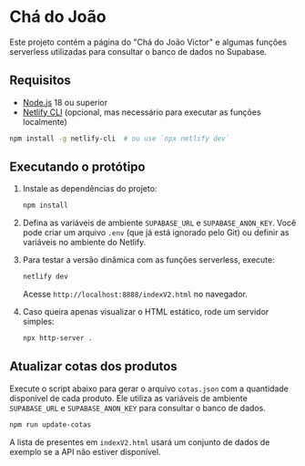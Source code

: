 # Chá do João

Este projeto contém a página do "Chá do João Victor" e algumas funções serverless
utilizadas para consultar o banco de dados no Supabase.

## Requisitos

- [Node.js](https://nodejs.org/) 18 ou superior
- [Netlify CLI](https://docs.netlify.com/cli/get-started/) (opcional, mas
  necessário para executar as funções localmente)

```bash
npm install -g netlify-cli  # ou use `npx netlify dev`
```

## Executando o protótipo

1. Instale as dependências do projeto:

   ```bash
   npm install
   ```

2. Defina as variáveis de ambiente `SUPABASE_URL` e `SUPABASE_ANON_KEY`. Você
   pode criar um arquivo `.env` (que já está ignorado pelo Git) ou definir as
   variáveis no ambiente do Netlify.

3. Para testar a versão dinâmica com as funções serverless, execute:

   ```bash
   netlify dev
   ```

   Acesse `http://localhost:8888/indexV2.html` no navegador.

4. Caso queira apenas visualizar o HTML estático, rode um servidor simples:

   ```bash
   npx http-server .
   ```

## Atualizar cotas dos produtos

Execute o script abaixo para gerar o arquivo `cotas.json` com a
quantidade disponível de cada produto. Ele utiliza as variáveis de
ambiente `SUPABASE_URL` e `SUPABASE_ANON_KEY` para consultar o banco de
dados.

```bash
npm run update-cotas
```

   A lista de presentes em `indexV2.html` usará um conjunto de dados de
   exemplo se a API não estiver disponível.
